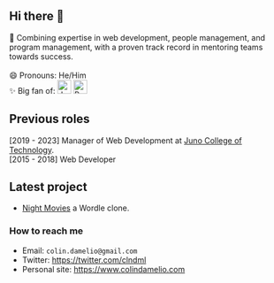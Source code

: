 ## Hi there 👋

🌱 Combining expertise in web development, people management, and program management, with a proven track record in mentoring teams towards success.<br>
<br>
😄 Pronouns: He/Him <br>
✨ Big fan of: <a href="https://developer.mozilla.org/en-US/docs/Web/JavaScript" target="_blank" rel="noreferrer"><img src="https://raw.githubusercontent.com/danielcranney/readme-generator/main/public/icons/skills/javascript-colored.svg" width="25" height="25" alt="JavaScript"/></a>
 <a href="https://reactjs.org/" target="_blank" rel="noreferrer"><img src="https://raw.githubusercontent.com/danielcranney/readme-generator/main/public/icons/skills/react-colored.svg" width="25" height="25" alt="React" /></a>

## Previous roles
[2019 - 2023] Manager of Web Development at [Juno College of Technology](https://junocollege.com/). <br>
[2015 - 2018] Web Developer


## Latest project
- [Night Movies](https://night-moves.netlify.app/) a Wordle clone.

### How to reach me
- Email: `colin.damelio@gmail.com`
- Twitter: https://twitter.com/clndml
- Personal site: https://www.colindamelio.com
